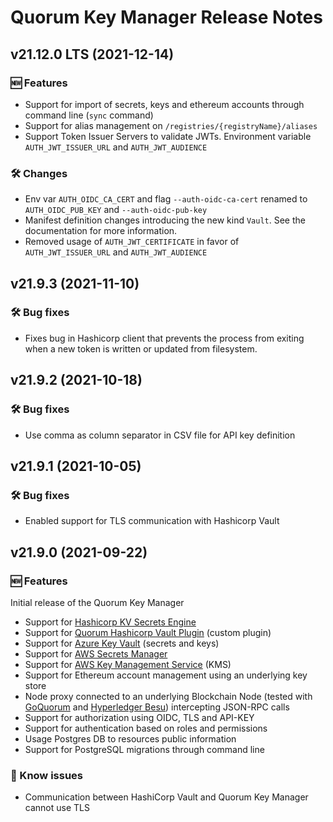 # Quorum Key Manager Release Notes

## v21.12.0 LTS (2021-12-14)
### 🆕 Features
* Support for import of secrets, keys and ethereum accounts through command line (`sync` command)
* Support for alias management on `/registries/{registryName}/aliases`
* Support Token Issuer Servers to validate JWTs. Environment variable `AUTH_JWT_ISSUER_URL` and `AUTH_JWT_AUDIENCE`

### 🛠 Changes
* Env var `AUTH_OIDC_CA_CERT` and flag `--auth-oidc-ca-cert` renamed to `AUTH_OIDC_PUB_KEY` and `--auth-oidc-pub-key`
* Manifest definition changes introducing the new kind `Vault`. See the documentation for more information.
* Removed usage of `AUTH_JWT_CERTIFICATE` in favor of `AUTH_JWT_ISSUER_URL` and `AUTH_JWT_AUDIENCE`

## v21.9.3 (2021-11-10)
### 🛠 Bug fixes
* Fixes bug in Hashicorp client that prevents the process from exiting when a new token is written or updated from filesystem.

## v21.9.2 (2021-10-18)
### 🛠 Bug fixes
* Use comma as column separator in CSV file for API key definition

## v21.9.1 (2021-10-05)
### 🛠 Bug fixes
* Enabled support for TLS communication with Hashicorp Vault

## v21.9.0 (2021-09-22)
### 🆕 Features
Initial release of the Quorum Key Manager

* Support for [Hashicorp KV Secrets Engine](https://www.vaultproject.io/docs/secrets/kv/kv-v2)
* Support for [Quorum Hashicorp Vault Plugin](https://github.com/ConsenSys/quorum-hashicorp-vault-plugin) (custom plugin)
* Support for [Azure Key Vault](https://azure.microsoft.com/en-us/services/key-vault/) (secrets and keys)
* Support for [AWS Secrets Manager](https://aws.amazon.com/secrets-manager/)
* Support for [AWS Key Management Service](https://aws.amazon.com/kms/) (KMS)
* Support for Ethereum account management using an underlying key store 
* Node proxy connected to an underlying Blockchain Node (tested with [GoQuorum](https://docs.goquorum.consensys.net/en/stable/) and [Hyperledger Besu](https://www.hyperledger.org/use/besu)) intercepting JSON-RPC calls
* Support for authorization using OIDC, TLS and API-KEY
* Support for authentication based on roles and permissions
* Usage Postgres DB to resources public information
* Support for PostgreSQL migrations through command line

### 🐛 Know issues
* Communication between HashiCorp Vault and Quorum Key Manager cannot use TLS
